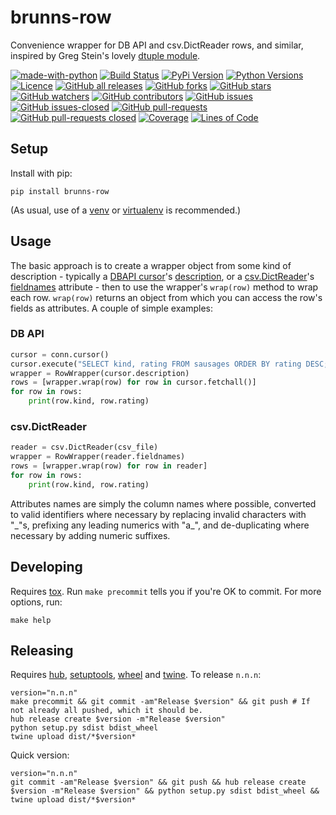 # brunns-row

Convenience wrapper for DB API and csv.DictReader rows, and similar, inspired by Greg Stein's lovely [dtuple module](https://code.activestate.com/recipes/81252-using-dtuple-for-flexible-query-result-access/).

[![made-with-python](https://img.shields.io/badge/Made%20with-Python-1f425f.svg)](https://www.python.org/)
[![Build Status](https://travis-ci.org/brunns/brunns-row.svg?branch=master&logo=travis)](https://travis-ci.org/brunns/brunns-row)
[![PyPi Version](https://img.shields.io/pypi/v/brunns-row.svg?logo=pypi)](https://pypi.org/project/brunns-row/#history)
[![Python Versions](https://img.shields.io/pypi/pyversions/brunns-row.svg?logo=python)](https://pypi.org/project/brunns-row/)
[![Licence](https://img.shields.io/github/license/brunns/brunns-row.svg)](https://github.com/brunns/brunns-row/blob/master/LICENSE)
[![GitHub all releases](https://img.shields.io/github/downloads/brunns/brunns-row/total.svg?logo=github)](https://github.com/brunns/brunns-row/releases/)
[![GitHub forks](https://img.shields.io/github/forks/brunns/brunns-row.svg?label=Fork&logo=github)](https://github.com/brunns/brunns-row/network/members)
[![GitHub stars](https://img.shields.io/github/stars/brunns/brunns-row.svg?label=Star&logo=github)](https://github.com/brunns/brunns-row/stargazers/)
[![GitHub watchers](https://img.shields.io/github/watchers/brunns/brunns-row.svg?label=Watch&logo=github)](https://github.com/brunns/brunns-row/watchers/)
[![GitHub contributors](https://img.shields.io/github/contributors/brunns/brunns-row.svg?logo=github)](https://github.com/brunns/brunns-row/graphs/contributors/)
[![GitHub issues](https://img.shields.io/github/issues/brunns/brunns-row.svg?logo=github)](https://github.com/brunns/brunns-row/issues/)
[![GitHub issues-closed](https://img.shields.io/github/issues-closed/brunns/brunns-row.svg?logo=github)](https://github.com/brunns/brunns-row/issues?q=is%3Aissue+is%3Aclosed)
[![GitHub pull-requests](https://img.shields.io/github/issues-pr/brunns/brunns-row.svg?logo=github)](https://github.com/brunns/brunns-row/pulls)
[![GitHub pull-requests closed](https://img.shields.io/github/issues-pr-closed/brunns/brunns-row.svg?logo=github)](https://github.com/brunns/brunns-row/pulls?utf8=%E2%9C%93&q=is%3Apr+is%3Aclosed)
[![Coverage](https://img.shields.io/coveralls/github/brunns/brunns-row.svg)](https://coveralls.io/github/brunns/brunns-row)
[![Lines of Code](https://tokei.rs/b1/github/brunns/brunns-row)](https://github.com/brunns/brunns-row)

## Setup

Install with pip:

    pip install brunns-row

(As usual, use of a [venv](https://docs.python.org/3/library/venv.html) or [virtualenv](https://virtualenv.pypa.io) is recommended.)

## Usage

The basic approach is to create a wrapper object from some kind of description - typically a 
[DBAPI cursor](https://www.python.org/dev/peps/pep-0249/#cursor-objects)'s 
[description](https://www.python.org/dev/peps/pep-0249/#description), or a 
[csv.DictReader](https://docs.python.org/3/library/csv.html#csv.DictReader)'s 
[fieldnames](https://docs.python.org/3/library/csv.html#csv.csvreader.fieldnames) attribute - then to use the wrapper's 
`wrap(row)` method to wrap each row. `wrap(row)` returns an object from which you can access the row's fields as 
attributes. A couple of simple examples:

### DB API

```python
cursor = conn.cursor()
cursor.execute("SELECT kind, rating FROM sausages ORDER BY rating DESC;")
wrapper = RowWrapper(cursor.description)
rows = [wrapper.wrap(row) for row in cursor.fetchall()]
for row in rows:
    print(row.kind, row.rating)
```
    
### csv.DictReader

```python
reader = csv.DictReader(csv_file)
wrapper = RowWrapper(reader.fieldnames)
rows = [wrapper.wrap(row) for row in reader]
for row in rows:
    print(row.kind, row.rating)
```

Attributes names are simply the column names where possible, converted to valid identifiers where necessary by replacing 
invalid characters with "\_"s, prefixing any leading numerics with "a\_", and de-duplicating where necessary by adding 
numeric suffixes.

## Developing

Requires [tox](https://tox.readthedocs.io). Run `make precommit` tells you if you're OK to commit. For more options, run:

    make help

## Releasing

Requires [hub](https://hub.github.com/), [setuptools](https://setuptools.readthedocs.io), [wheel](https://pypi.org/project/wheel/) and [twine](https://twine.readthedocs.io). To release `n.n.n`:

    version="n.n.n"
    make precommit && git commit -am"Release $version" && git push # If not already all pushed, which it should be.
    hub release create $version -m"Release $version"
    python setup.py sdist bdist_wheel
    twine upload dist/*$version*
    
Quick version:

    version="n.n.n"
    git commit -am"Release $version" && git push && hub release create $version -m"Release $version" && python setup.py sdist bdist_wheel && twine upload dist/*$version*

